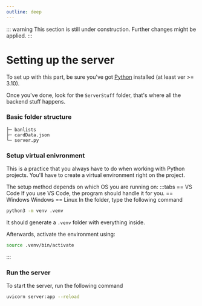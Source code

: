 ```yaml
---
outline: deep
---
```

::: warning
This section is still under construction. Further changes might be applied.
:::

# Setting up the server

To set up with this part, be sure you've got [Python](https://www.python.org/) installed (at least ver >= 3.10).

Once you've done, look for the `ServerStuff` folder, that's where all the backend stuff happens.

### Basic folder structure
```
├─ banlists
├─ cardData.json
└─ server.py
```

### Setup virtual enivronment
This is a practice that you always have to do when working with Python projects. You'll have to create a virtual environment right on the project.

The setup method depends on which OS you are running on:
:::tabs
== VS Code
If you use VS Code, the program should handle it for you.
== Windows
Windows
== Linux
In the folder, type the following command 
```sh
python3 -m venv .venv
```
It should generate a `.venv`                        folder with everything inside.

Afterwards, activate the environment using:
```sh
source .venv/bin/activate
```
:::

### Run the server
To start the server, run the following command
```sh
uvicorn server:app --reload
```

